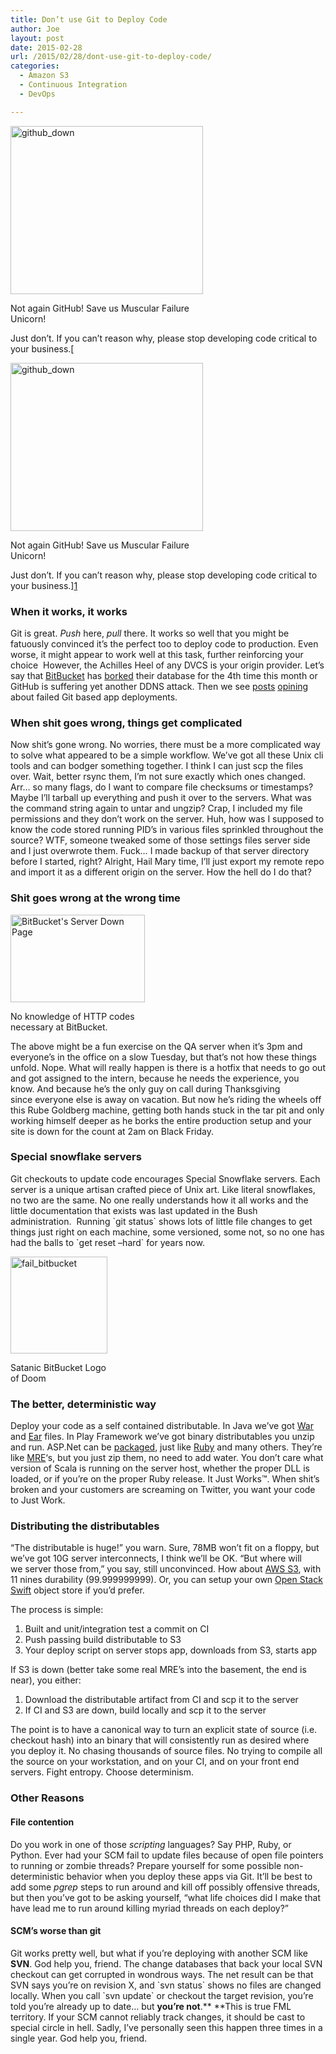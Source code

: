 ```yaml
---
title: Don’t use Git to Deploy Code
author: Joe
layout: post
date: 2015-02-28
url: /2015/02/28/dont-use-git-to-deploy-code/
categories:
  - Amazon S3
  - Continuous Integration
  - DevOps

---
```

<div id="attachment_213" style="width: 318px" class="wp-caption alignright">
  <span class="frame-outer  wp-image-213 size-full"><span><span><span><span><a href="https://lustforge.com/wp-content/uploads/2015/02/github_down.png"><img class="wp-image-213 size-full" src="https://lustforge.com/wp-content/uploads/2015/02/github_down.png" alt="github_down" width="308" height="269" srcset="https://lustforge.com/wp-content/uploads/2015/02/github_down-300x262.png 300w, https://lustforge.com/wp-content/uploads/2015/02/github_down.png 308w" sizes="(max-width: 308px) 100vw, 308px" /></a>
  
  <p class="wp-caption-text">
    Not again GitHub! Save us Muscular Failure Unicorn!
  </p></span></span></span></span></span>
</div>

Just don&#8217;t. If you can&#8217;t reason why, please stop developing code critical to your business.[<div id="attachment_213" style="width: 318px" class="wp-caption alignright">
  <span class="frame-outer  wp-image-213 size-full"><span><span><span><span><a href="https://lustforge.com/wp-content/uploads/2015/02/github_down.png"><img class="wp-image-213 size-full" src="https://lustforge.com/wp-content/uploads/2015/02/github_down.png" alt="github_down" width="308" height="269" srcset="https://lustforge.com/wp-content/uploads/2015/02/github_down-300x262.png 300w, https://lustforge.com/wp-content/uploads/2015/02/github_down.png 308w" sizes="(max-width: 308px) 100vw, 308px" /></a>
  
  <p class="wp-caption-text">
    Not again GitHub! Save us Muscular Failure Unicorn!
  </p></span></span></span></span></span>
</div>

Just don&#8217;t. If you can&#8217;t reason why, please stop developing code critical to your business.][1] 

### When it works, it works

Git is great. _Push_ here, _pull_ there. It works so well that you might be fatuously convinced it&#8217;s the perfect too to deploy code to production. Even worse, it might appear to work well at this task, further reinforcing your choice  However, the Achilles Heel of any DVCS is your origin provider. Let&#8217;s say that <a href="https://twitter.com/bitbucket/status/460418803805855745" target="_blank">BitBucket</a> has <a href="https://twitter.com/search?q=%40BitBucket%20down&src=typd" target="_blank">borked</a> their database for the 4th time this month or GitHub is suffering yet another DDNS attack. Then we see <a href="http://jorgennilsson.com/article/there-is-always-a-drawback-bitbucket-major-outage" target="_blank">posts</a> <a href="https://bitbucket.org/alixandru/bitbucket-sync/issue/19/post-hook-deployment-stopped-working" target="_blank">opining</a> about failed Git based app deployments.

### When shit goes wrong, things get complicated

Now shit&#8217;s gone wrong. No worries, there must be a more complicated way to solve what appeared to be a simple workflow. We&#8217;ve got all these Unix cli tools and can bodger something together. I think I can just scp the files over. Wait, better rsync them, I&#8217;m not sure exactly which ones changed. Arr&#8230; so many flags, do I want to compare file checksums or timestamps? Maybe I&#8217;ll tarball up everything and push it over to the servers. What was the command string again to untar and ungzip? Crap, I included my file permissions and they don&#8217;t work on the server. Huh, how was I supposed to know the code stored running PID&#8217;s in various files sprinkled throughout the source? WTF, someone tweaked some of those settings files server side and I just overwrote them. Fuck&#8230; I made backup of that server directory before I started, right? Alright, Hail Mary time, I&#8217;ll just export my remote repo and import it as a different origin on the server. How the hell do I do that?

### Shit goes wrong at the wrong time

<div id="attachment_211" style="width: 225px" class="wp-caption alignright">
  <span class="frame-outer  wp-image-211"><span><span><span><span><a href="https://lustforge.com/wp-content/uploads/2015/02/bitbucket_down.png"><img class="wp-image-211" src="https://lustforge.com/wp-content/uploads/2015/02/bitbucket_down.png" alt="BitBucket's Server Down Page" width="215" height="140" /></a>
  
  <p class="wp-caption-text">
    No knowledge of HTTP codes necessary at BitBucket.
  </p></span></span></span></span></span>
</div>

The above might be a fun exercise on the QA server when it&#8217;s 3pm and everyone&#8217;s in the office on a slow Tuesday, but that&#8217;s not how these things unfold. Nope. What will really happen is there is a hotfix that needs to go out and got assigned to the intern, because he needs the experience, you know. And because he&#8217;s the only guy on call during Thanksgiving since everyone else is away on vacation. But now he&#8217;s riding the wheels off this Rube Goldberg machine, getting both hands stuck in the tar pit and only working himself deeper as he borks the entire production setup and your site is down for the count at 2am on Black Friday.

### Special snowflake servers

Git checkouts to update code encourages Special Snowflake servers. Each server is a unique artisan crafted piece of Unix art. Like literal snowflakes, no two are the same. No one really understands how it all works and the little documentation that exists was last updated in the Bush administration.  Running \`git status\` shows lots of little file changes to get things just right on each machine, some versioned, some not, so no one has had the balls to \`get reset &#8211;hard\` for years now.

<div id="attachment_214" style="width: 165px" class="wp-caption alignright">
  <span class="frame-outer  wp-image-214 size-full"><span><span><span><span><a href="https://lustforge.com/wp-content/uploads/2015/02/fail_bitbucket.png"><img class="wp-image-214 size-full" src="https://lustforge.com/wp-content/uploads/2015/02/fail_bitbucket.png" alt="fail_bitbucket" width="155" height="155" srcset="https://lustforge.com/wp-content/uploads/2015/02/fail_bitbucket-150x150.png 150w, https://lustforge.com/wp-content/uploads/2015/02/fail_bitbucket.png 155w" sizes="(max-width: 155px) 100vw, 155px" /></a>
  
  <p class="wp-caption-text">
    Satanic BitBucket Logo of Doom
  </p></span></span></span></span></span>
</div>

### The better, deterministic way

Deploy your code as a self contained distributable. In Java we&#8217;ve got <a href="http://en.wikipedia.org/wiki/WAR_%28file_format%29" target="_blank">War</a> and <a href="http://en.wikipedia.org/wiki/EAR_%28file_format%29" target="_blank">Ear</a> files. In Play Framework we&#8217;ve got binary distributables you unzip and run. ASP.Net can be <a href="https://msdn.microsoft.com/en-us/library/dd465323%28v=vs.110%29.aspx" target="_blank">packaged</a>, just like <a href="https://www.ruby-toolbox.com/categories/packaging_to_executables" target="_blank">Ruby</a> and many others. They&#8217;re like <a href="http://en.wikipedia.org/wiki/Meal,_Ready-to-Eat" target="_blank">MRE</a>&#8216;s, but you just zip them, no need to add water. You don&#8217;t care what version of Scala is running on the server host, whether the proper DLL is loaded, or if you&#8217;re on the proper Ruby release. It Just Works™. When shit&#8217;s broken and your customers are screaming on Twitter, you want your code to Just Work.

### Distributing the distributables

&#8220;The distributable is huge!&#8221; you warn. Sure, 78MB won&#8217;t fit on a floppy, but we&#8217;ve got 10G server interconnects, I think we&#8217;ll be OK. &#8220;But where will we server those from,&#8221; you say, still unconvinced. How about <a href="http://aws.amazon.com/s3/" target="_blank">AWS S3</a>, with 11 nines durability (99.999999999). Or, you can setup your own <a href="http://docs.openstack.org/developer/swift/" target="_blank">Open Stack Swift</a> object store if you&#8217;d prefer.

The process is simple:

  1. Built and unit/integration test a commit on CI
  2. Push passing build distributable to S3
  3. Your deploy script on server stops app, downloads from S3, starts app

If S3 is down (better take some real MRE&#8217;s into the basement, the end is near), you either:

  1. Download the distributable artifact from CI and scp it to the server
  2. If CI and S3 are down, build locally and scp it to the server

The point is to have a canonical way to turn an explicit state of source (i.e. checkout hash) into an binary that will consistently run as desired where you deploy it. No chasing thousands of source files. No trying to compile all the source on your workstation, and on your CI, and on your front end servers. Fight entropy. Choose determinism.

### Other Reasons

#### File contention

Do you work in one of those _scripting_ languages? Say PHP, Ruby, or Python. Ever had your SCM fail to update files because of open file pointers to running or zombie threads? Prepare yourself for some possible non-deterministic behavior when you deploy these apps via Git. It&#8217;ll be best to add some _pgrep_ steps to run around and kill off possibly offensive threads, but then you&#8217;ve got to be asking yourself, &#8220;what life choices did I make that have lead me to run around killing myriad threads on each deploy?&#8221;

#### SCM&#8217;s worse than git

Git works pretty well, but what if you&#8217;re deploying with another SCM like **SVN**. God help you, friend. The change databases that back your local SVN checkout can get corrupted in wondrous ways. The net result can be that SVN says you&#8217;re on revision X, and \`svn status\` shows no files are changed locally. When you call \`svn update\` or checkout the target revision, you&#8217;re told you&#8217;re already up to date&#8230; but **you&#8217;re not**.** **This is true FML territory. If your SCM cannot reliably track changes, it should be cast to special circle in hell. Sadly, I&#8217;ve personally seen this happen three times in a single year. God help you, friend.

 [1]: https://lustforge.com/wp-content/uploads/2015/02/bitbucket_down.png